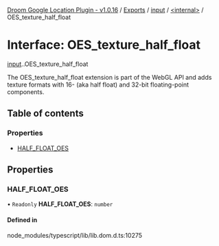 [Droom Google Location Plugin - v1.0.16](../README.md) / [Exports](../modules.md) / [input](../modules/input.md) / [<internal\>](../modules/input._internal_.md) / OES\_texture\_half\_float

# Interface: OES\_texture\_half\_float

[input](../modules/input.md).[<internal>](../modules/input._internal_.md).OES_texture_half_float

The OES_texture_half_float extension is part of the WebGL API and adds texture formats with 16- (aka half float) and 32-bit floating-point components.

## Table of contents

### Properties

- [HALF\_FLOAT\_OES](input._internal_.OES_texture_half_float.md#half_float_oes)

## Properties

### HALF\_FLOAT\_OES

• `Readonly` **HALF\_FLOAT\_OES**: `number`

#### Defined in

node_modules/typescript/lib/lib.dom.d.ts:10275

